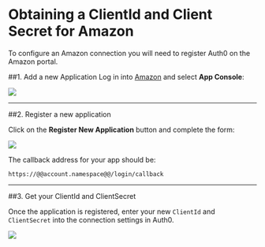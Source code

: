 # Obtaining a ClientId and Client Secret for Amazon

To configure an Amazon connection you will need to register Auth0 on the Amazon portal.

##1. Add a new Application
Log in into [Amazon](http://login.amazon.com) and select __App Console__:

![](img/amazon-login-1.png)

---

##2. Register a new application

Click on the __Register New Application__ button and complete the form:

![](img/amazon-register-app.png)

The callback address for your app should be:

	https://@@account.namespace@@/login/callback

---

##3. Get your ClientId and ClientSecret

Once the application is registered, enter your new `ClientId` and `ClientSecret` into the connection settings in Auth0.

![](img/amazon-add-connection.png)


